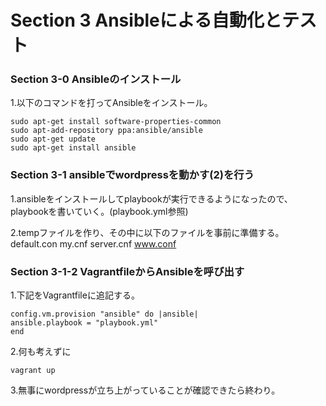 # Section 3 Ansibleによる自動化とテスト  
  
### Section 3-0 Ansibleのインストール  
1.以下のコマンドを打ってAnsibleをインストール。  

    sudo apt-get install software-properties-common
    sudo apt-add-repository ppa:ansible/ansible
    sudo apt-get update
    sudo apt-get install ansible  
  
### Section 3-1 ansibleでwordpressを動かす(2)を行う  

1.ansibleをインストールしてplaybookが実行できるようになったので、playbookを書いていく。(playbook.yml参照)  

2.tempファイルを作り、その中に以下のファイルを事前に準備する。  
    default.con
    my.cnf
    server.cnf
    www.conf
### Section 3-1-2  VagrantfileからAnsibleを呼び出す  

1.下記をVagrantfileに追記する。  

    config.vm.provision "ansible" do |ansible|
    ansible.playbook = "playbook.yml"                                       
    end
2.何も考えずに  

    vagrant up  
3.無事にwordpressが立ち上がっていることが確認できたら終わり。   

